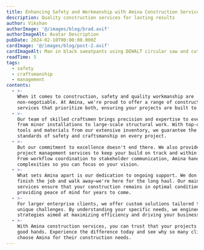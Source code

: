 ```yaml
---
title: Enhancing Safety and Workmanship with Amina Construction Services
description: Quality construction services for lasting results
author: Vikshan
authorImage: '@/images/blog/brad.avif'
authorImageAlt: Avatar Description
pubDate: 2024-02-10T00:00:00.000Z
cardImage: '@/images/blog/post-2.avif'
cardImageAlt: Man in black sweatpants using DEWALT circular saw and cutting a wood plank
readTime: 5
tags:
  - safety
  - craftsmanship
  - management
contents:
  - >-
    When it comes to construction, safety and quality workmanship are
    non-negotiable. At Amina, we're proud to offer a range of construction
    services that prioritize both, ensuring your projects are built to last.
  - >-
    Our team of skilled craftsmen brings precision and expertise to every job,
    from minor installations to large-scale structural work. With top-quality
    tools and materials from our extensive inventory, we guarantee the highest
    standards of safety and craftsmanship on every project.
  - >-
    But our commitment to excellence doesn't end there. We also provide thorough
    project management services to keep your build on track and within budget.
    From workflow coordination to stakeholder communication, Amina handles the
    complexities so you can focus on your vision.
  - >-
    What sets Amina apart is our dedication to ongoing support. We don't just
    finish the job and walk away—we're here for the long haul. Our maintenance
    services ensure that your construction remains in optimal condition,
    providing peace of mind for years to come.
  - >-
    For larger enterprise clients, we offer custom solutions tailored to your
    unique challenges. By understanding your specific needs, we engineer
    strategies aimed at maximizing efficiency and driving your business forward.
  - >-
    With Amina construction services, you can trust that your projects are in
    good hands. Experience the difference today and see why so many clients
    choose Amina for their construction needs.
---
```

